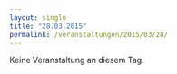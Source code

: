 ```yaml
---
layout: single
title: "28.03.2015"
permalink: /veranstaltungen/2015/03/28/
---
```


Keine Veranstaltung an diesem Tag.
